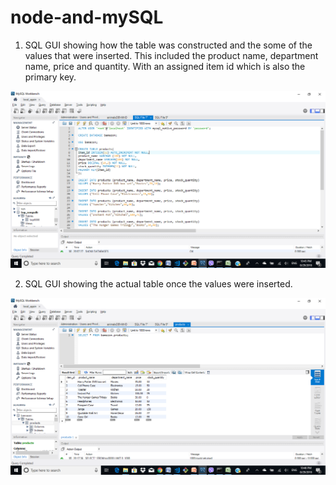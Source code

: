 # node-and-mySQL

1. SQL GUI showing how the table was constructed and the some of the values that were inserted. This included the product name, department name, price and quantity. With an assigned item id which is also the primary key. 

![one](/images/one.png?raw=true "SQI GUI")

2. SQL GUI showing the actual table once the values were inserted. 

![two](/images/two.png?raw=true "SQL table")


